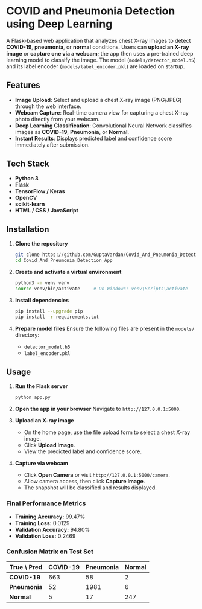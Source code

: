 # COVID and Pneumonia Detection using Deep Learning

A Flask-based web application that analyzes chest X-ray images to detect **COVID-19**, **pneumonia**, or **normal** conditions. Users can **upload an X-ray image** or **capture one via a webcam**; the app then uses a pre-trained deep learning model to classify the image. The model (`models/detector_model.h5`) and its label encoder (`models/label_encoder.pkl`) are loaded on startup.

## Features

- **Image Upload**: Select and upload a chest X-ray image (PNG/JPEG) through the web interface.  
- **Webcam Capture**: Real-time camera view for capturing a chest X-ray photo directly from your webcam.  
- **Deep Learning Classification**: Convolutional Neural Network classifies images as **COVID-19**, **Pneumonia**, or **Normal**.  
- **Instant Results**: Displays predicted label and confidence score immediately after submission.  

## Tech Stack

- **Python 3**  
- **Flask**  
- **TensorFlow / Keras**  
- **OpenCV**  
- **scikit-learn**  
- **HTML / CSS / JavaScript**  

## Installation

1. **Clone the repository**  
   ```bash
   git clone https://github.com/GuptaVardan/Covid_And_Pneumonia_Detection_App.git
   cd Covid_And_Pneumonia_Detection_App
    ````

2. **Create and activate a virtual environment**

   ```bash
   python3 -m venv venv
   source venv/bin/activate     # On Windows: venv\Scripts\activate
   ```

3. **Install dependencies**

   ```bash
   pip install --upgrade pip
   pip install -r requirements.txt
   ```

4. **Prepare model files**
   Ensure the following files are present in the `models/` directory:

   * `detector_model.h5`
   * `label_encoder.pkl`


## Usage

1. **Run the Flask server**

   ```bash
   python app.py
   ```

2. **Open the app in your browser**
   Navigate to `http://127.0.0.1:5000`.

3. **Upload an X-ray image**

   * On the home page, use the file upload form to select a chest X-ray image.
   * Click **Upload Image**.
   * View the predicted label and confidence score.

4. **Capture via webcam**

   * Click **Open Camera** or visit `http://127.0.0.1:5000/camera`.
   * Allow camera access, then click **Capture Image**.
   * The snapshot will be classified and results displayed.

### Final Performance Metrics

- **Training Accuracy:** 99.47%  
- **Training Loss:** 0.0129  
- **Validation Accuracy:** 94.80%  
- **Validation Loss:** 0.2469  

### Confusion Matrix on Test Set

| True \ Pred   | COVID-19 | Pneumonia | Normal |
|---------------|----------|-----------|--------|
| **COVID-19**  | 663      | 58        | 2      |
| **Pneumonia** | 52       | 1981      | 6      |
| **Normal**    | 5        | 17        | 247    |